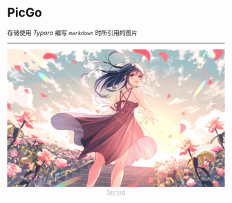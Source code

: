 # PicGo

存储使用 *Typora* 编写 *`markdown`* 时所引用的图片

---
<img src="https://github.com/zero12138/PicGo/blob/main/image/spring.jpg?raw=true" style="zoom:70%">

<center style="color:#C0C0C0;text-decoration:underline">Spring</center>
